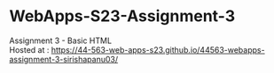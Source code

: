 # WebApps-S23-Assignment-3
Assignment 3 - Basic HTML <br>
Hosted at :  https://44-563-web-apps-s23.github.io/44563-webapps-assignment-3-sirishapanu03/
